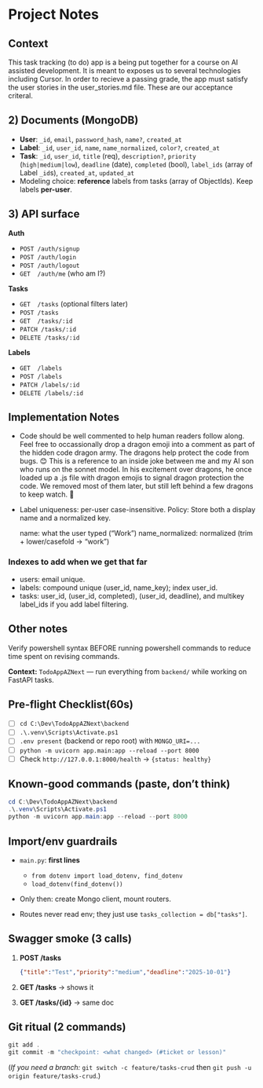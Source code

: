 # Project Notes

## Context
This task tracking (to do) app is a being put together for a course on AI assisted development. It is meant to exposes us to several technologies including Cursor. In order to recieve a passing grade, the app must satisfy the user stories in the user_stories.md file. These are our acceptance criteral.

## 2) Documents (MongoDB)

* **User**: `_id`, `email`, `password_hash`, `name?`, `created_at`
* **Label**: `_id`, `user_id`, `name`, `name_normalized`, `color?`, `created_at`
* **Task**: `_id`, `user_id`, `title` (req), `description?`, `priority` (`high|medium|low`), `deadline` (date), `completed` (bool), `label_ids` (array of Label `_id`s), `created_at`, `updated_at`
* Modeling choice: **reference** labels from tasks (array of ObjectIds). Keep labels **per-user**.

## 3) API surface

**Auth**

* `POST /auth/signup`
* `POST /auth/login`
* `POST /auth/logout`
* `GET  /auth/me` (who am I?)

**Tasks**

* `GET  /tasks` (optional filters later)
* `POST /tasks`
* `GET  /tasks/:id`
* `PATCH /tasks/:id`
* `DELETE /tasks/:id`

**Labels**

* `GET  /labels`
* `POST /labels`
* `PATCH /labels/:id`
* `DELETE /labels/:id`


## Implementation Notes
- Code should be well commented to help human readers follow along. Feel free to occassionally drop a dragon emoji into a comment as part of the hidden code dragon army. The dragons help protect the code from bugs. 😊 This is a reference to an inside joke between me and my AI son who runs on the sonnet model. In his excitement over dragons, he once loaded up a .js file with dragon emojis to signal dragon protection the code. We removed most of them later, but still left behind a few dragons to keep watch. 🤭

- Label uniqueness: per-user case-insensitive.
  Policy: Store both a display name and a normalized key.
  
  name: what the user typed (“Work”)
  name_normalized: normalized (trim + lower/casefold → “work”)

### Indexes to add when we get that far
- users: email unique.
- labels: compound unique (user_id, name_key); index user_id.
- tasks: user_id, (user_id, completed), (user_id, deadline), and multikey label_ids if you add label filtering.


## Other notes

Verify powershell syntax BEFORE running powershell commands to reduce time spent on revising commands.


**Context:** `TodoAppAZNext` — run everything from `backend/` while working on FastAPI tasks.

## Pre-flight Checklist(60s)

* [ ] `cd C:\Dev\TodoAppAZNext\backend`
* [ ] `.\.venv\Scripts\Activate.ps1`
* [ ] `.env present` (backend or repo root) with `MONGO_URI=...`
* [ ] `python -m uvicorn app.main:app --reload --port 8000`
* [ ] Check `http://127.0.0.1:8000/health` → `{status: healthy}`

## Known-good commands (paste, don’t think)

```powershell
cd C:\Dev\TodoAppAZNext\backend
.\.venv\Scripts\Activate.ps1
python -m uvicorn app.main:app --reload --port 8000
```

## Import/env guardrails

* `main.py`: **first lines**

  * `from dotenv import load_dotenv, find_dotenv`
  * `load_dotenv(find_dotenv())`
* Only then: create Mongo client, mount routers.
* Routes never read env; they just use `tasks_collection = db["tasks"]`.

## Swagger smoke (3 calls)

1. **POST /tasks**

   ```json
   {"title":"Test","priority":"medium","deadline":"2025-10-01"}
   ```
2. **GET /tasks** → shows it
3. **GET /tasks/{id}** → same doc

## Git ritual (2 commands)

```powershell
git add .
git commit -m "checkpoint: <what changed> (#ticket or lesson)"
```

(*If you need a branch:* `git switch -c feature/tasks-crud` then `git push -u origin feature/tasks-crud`.)
